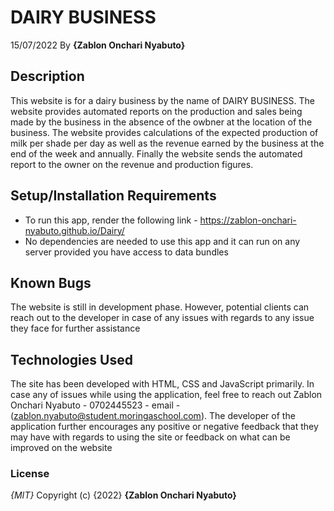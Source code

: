 # DAIRY BUSINESS
15/07/2022
By **{Zablon Onchari Nyabuto}**
## Description
This website is for a dairy business by the name of DAIRY BUSINESS. The website provides automated reports on the production and sales being made by the business in the absence of the owbner at the location of the business. The website provides calculations of the expected production of milk per shade per day as well as the revenue earned by the business at the end of the week and annually. Finally the website sends the automated report to the owner on the revenue and production figures.
## Setup/Installation Requirements
* To run this app, render the following link - https://zablon-onchari-nyabuto.github.io/Dairy/
* No dependencies are needed to use this app and it can run on any server provided you have access to data bundles
## Known Bugs
The website is still in development phase. However, potential clients can reach out to the developer in case of any issues with regards to any issue they face for further assistance
## Technologies Used
The site has been developed with HTML, CSS and JavaScript primarily. In case any of issues while using the application, feel free to reach out Zablon Onchari Nyabuto - 0702445523 - email - (zablon.nyabuto@student.moringaschool.com). The developer of the application further encourages any positive or negative feedback that they may have with regards to using the site or feedback on what can be improved on the website
### License
*{MIT}*
Copyright (c) {2022} **{Zablon Onchari Nyabuto}**
